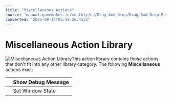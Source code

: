 ```yaml
---
title: "Miscellaneous Actions"
source: "manual.gamemaker.io/monthly/en/Drag_And_Drop/Drag_And_Drop_Reference/Miscellaneous/Miscellaneous_Actions.htm"
converted: "2025-09-14T03:59:26.453Z"
---
```


# Miscellaneous Action Library

![Miscellaneous Action Library](../../../assets/Images/Scripting_Reference/Drag_And_Drop/Reference/Miscellaneous/Lib_Miscellaneous.png)This action library contains those actions that don't fit into any other library category. The following **Miscellaneous** actions exist:

|  | Show Debug Message |
| --- | --- |
|  | Set Window State |